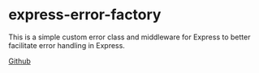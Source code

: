 # express-error-factory

This is a simple custom error class and middleware for Express to better facilitate error handling in Express.


[Github](https://github.com/sethberggren/express-error-factory)
